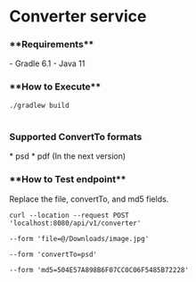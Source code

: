 # Converter service


<h3>**Requirements**</h3>
- Gradle 6.1
- Java 11

<h3>**How to Execute**</h3>
<code>./gradlew build</code>

#

<h3>Supported ConvertTo formats</h3>
* psd
* pdf (In the next version)

<h3>**How to Test endpoint**</h3>
Replace the file, convertTo, and md5 fields.

<code>curl --location --request POST 'localhost:8080/api/v1/converter' \
--form 'file=@/Downloads/image.jpg' \
--form 'convertTo=psd' \
--form 'md5=504E57A898B6F07CC0C06F5485B72228'</code>